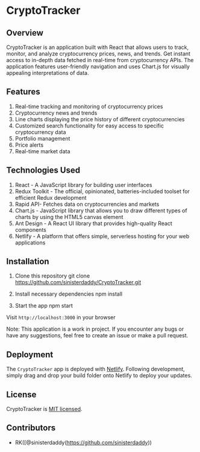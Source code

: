 # CryptoTracker

## Overview 

CryptoTracker is an application built with React that allows users to track, monitor, and analyze cryptocurrency prices, news, and trends. Get instant access to in-depth data fetched in real-time from cryptocurrency APIs. The application features user-friendly navigation and uses Chart.js for visually appealing interpretations of data.

## Features 

1. Real-time tracking and monitoring of cryptocurrency prices
2. Cryptocurrency news and trends
3. Line charts displaying the price history of different cryptocurrencies
4. Customized search functionality for easy access to specific cryptocurrency data
5. Portfolio management 
6. Price alerts
7. Real-time market data

## Technologies Used 

1. React - A JavaScript library for building user interfaces
2. Redux Toolkit - The official, opinionated, batteries-included toolset for efficient Redux development
3. Rapid API- Fetches data on cryptocurrencies and markets
4. Chart.js - JavaScript library that allows you to draw different types of charts by using the HTML5 canvas element 
5. Ant Design - A React UI library that provides high-quality React components
6. Netlify - A platform that offers simple, serverless hosting for your web applications


## Installation 

1. Clone this repository
git clone https://github.com/sinisterdaddy/CryptoTracker.git


2. Install necessary dependencies
npm install


3. Start the app
npm start



Visit `http://localhost:3000` in your browser

Note: This application is a work in project. If you encounter any bugs or have any suggestions, feel free to create an issue or make a pull request.

## Deployment 

The `CryptoTracker` app is deployed with [Netlify](https://www.netlify.com/). Following development, simply drag and drop your build folder onto Netlify to deploy your updates.

## License
CryptoTracker is [MIT licensed](./LICENSE).

## Contributors
- RK([@sinisterdaddy(https://github.com/sinisterdaddy))
